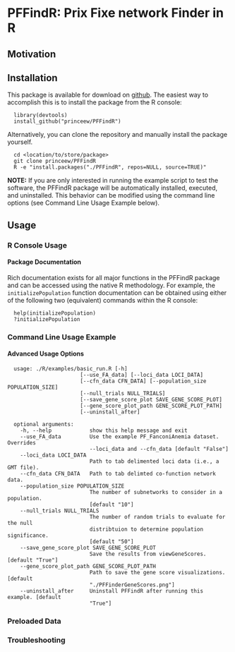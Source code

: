 # PFFindR: Prix Fixe network Finder in R

## Motivation

## Installation

This package is available for download on [github](https://github.com/princeew/PFFindR). 
The easiest way to accomplish this is to install the package from the R console:

```
  library(devtools)
  install_github("princeew/PFFindR")
```
Alternatively, you can clone the repository and manually install the package yourself.

```
  cd <location/to/store/package>
  git clone princeew/PFFindR
  R -e "install.packages("./PFFindR", repos=NULL, source=TRUE)"
```

**NOTE:** If you are only interested in running the example script to test the software,
the PFFindR package will be automatically installed, executed, and uninstalled.
This behavior can be modified using the command line options (see Command Line
Usage Example below).

## Usage


### R Console Usage


#### Package Documentation

Rich documentation exists for all major functions in the PFFindR package and can
be accessed using the native R methodology. For example, the `initializePopulation`
function documentation can be obtained using either of the following two
(equivalent) commands within the R console:

```
  help(initializePopulation)
  ?initializePopulation
```

### Command Line Usage Example

#### Advanced Usage Options

```
  usage: ./R/examples/basic_run.R [-h]
                       [--use_FA_data] [--loci_data LOCI_DATA]
                       [--cfn_data CFN_DATA] [--population_size POPULATION_SIZE]
                       [--null_trials NULL_TRIALS]
                       [--save_gene_score_plot SAVE_GENE_SCORE_PLOT]
                       [--gene_score_plot_path GENE_SCORE_PLOT_PATH]
                       [--uninstall_after]

  optional arguments:
    -h, --help            show this help message and exit
    --use_FA_data         Use the example PF_FanconiAnemia dataset. Overrides
                          --loci_data and --cfn_data [default "False"]
    --loci_data LOCI_DATA
                          Path to tab delimented loci data (i.e., a GMT file).
    --cfn_data CFN_DATA   Path to tab delimted co-function network data.
    --population_size POPULATION_SIZE
                          The number of subnetworks to consider in a population.
                          [default "10"]
    --null_trials NULL_TRIALS
                          The number of random trials to evaluate for the null
                          distribtuion to determine population significance.
                          [default "50"]
    --save_gene_score_plot SAVE_GENE_SCORE_PLOT
                          Save the results from viewGeneScores. [default "True"]
    --gene_score_plot_path GENE_SCORE_PLOT_PATH
                          Path to save the gene score visualizations. [default
                          "./PFFinderGeneScores.png"]
    --uninstall_after     Uninstall PFFindR after running this example. [default
                          "True"]
```

### Preloaded Data

### Troubleshooting
